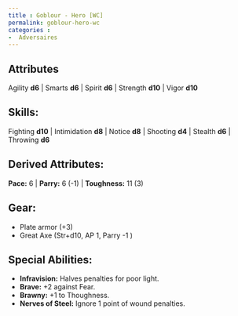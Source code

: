 ```yaml
---
title : Goblour - Hero [WC]
permalink: goblour-hero-wc
categories :
-  Adversaires
---
```


## Attributes
Agility **d6** | Smarts **d6** | Spirit **d6** | Strength **d10** | Vigor **d10**

## Skills:
Fighting **d10** | Intimidation **d8** | Notice **d8** | Shooting **d4** | Stealth **d6** | Throwing **d6**

## Derived Attributes:
**Pace:** 6 | **Parry:** 6 (-1) | **Toughness:** 11 (3)

## Gear:
- Plate armor (+3)
- Great Axe (Str+d10, AP 1, Parry -1 )

## Special Abilities:
- **Infravision:** Halves penalties for poor light.
- **Brave:** +2 against Fear.
- **Brawny:** +1 to Thoughness.
- **Nerves of Steel:** Ignore 1 point of wound penalties.
